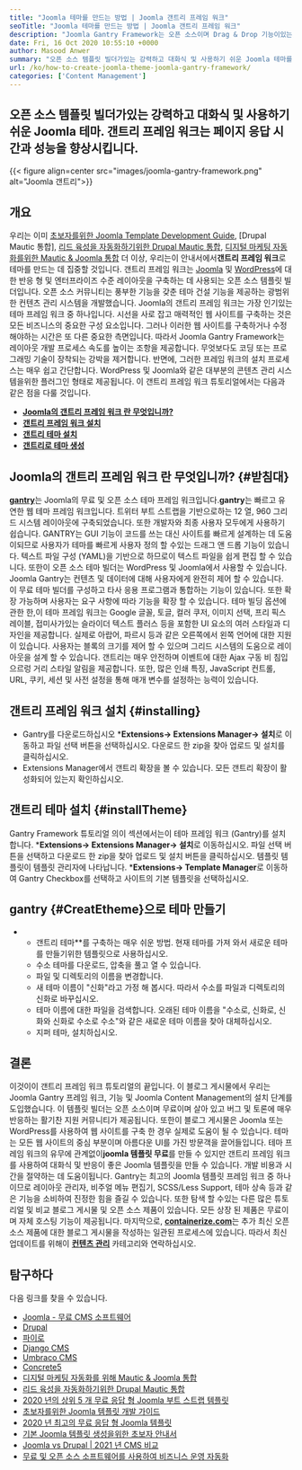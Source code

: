 ```yaml
---
title: "Joomla 테마를 만드는 방법 | Joomla 갠트리 프레임 워크" 
seoTitle: "Joomla 테마를 만드는 방법 | Joomla 갠트리 프레임 워크" 
description: "Joomla Gantry Framework는 오픈 소스이며 Drag & Drop 기능이있는 GUI를 제공하므로 사용자는 동적이고 반응이 좋은 Joomla CMS 템플릿을 빠르게 구축 할 수 있습니다." 
date: Fri, 16 Oct 2020 10:55:10 +0000
author: Masood Anwer
summary: "오픈 소스 템플릿 빌더가있는 강력하고 대화식 및 사용하기 쉬운 Joomla 테마를 디자인하십시오. 갠트리 프레임 워크는 페이지 응답 시간과 성능을 향상시킵니다." 
url: /ko/how-to-create-joomla-theme-joomla-gantry-framework/
categories: ['Content Management']
---
```


## 오픈 소스 템플릿 빌더가있는 강력하고 대화식 및 사용하기 쉬운 Joomla 테마. 갠트리 프레임 워크는 페이지 응답 시간과 성능을 향상시킵니다.

{{< figure align=center src="images/joomla-gantry-framework.png" alt="Joomla 갠트리">}}


## **개요**
우리는 이미 [초보자를위한 Joomla Template Development Guide][1], [Drupal Mautic 통합], [리드 육성을 자동화하기위한 Drupal Mautic 통합][2], [디지털 마케팅 자동화를위한 Mautic & Joomla 통합][3] 더 이상, 우리는이 안내서에서**갠트리 프레임 워크**로 테마를 만드는 데 집중할 것입니다. 갠트리 프레임 워크는 [Joomla][4] 및 [WordPress][5]에 대한 반응 형 및 엔터프라이즈 수준 레이아웃을 구축하는 데 사용되는 오픈 소스 템플릿 빌더입니다. 오픈 소스 커뮤니티는 풍부한 기능을 갖춘 테마 건설 기능을 제공하는 광범위한 컨텐츠 관리 시스템을 개발했습니다. Joomla의 갠트리 프레임 워크는 가장 인기있는 테마 프레임 워크 중 하나입니다. 시선을 사로 잡고 매력적인 웹 사이트를 구축하는 것은 모든 비즈니스의 중요한 구성 요소입니다. 그러나 이러한 웹 사이트를 구축하거나 수정 해야하는 시간은 또 다른 중요한 측면입니다.
따라서 Joomla Gantry Framework는 레이아웃 개발 프로세스 속도를 높이는 조항을 제공합니다. 무엇보다도 코딩 또는 프로그래밍 기술이 장착되는 강박을 제거합니다. 반면에, 그러한 프레임 워크의 설치 프로세스는 매우 쉽고 간단합니다. WordPress 및 Joomla와 같은 대부분의 콘텐츠 관리 시스템을위한 플러그인 형태로 제공됩니다. 이 갠트리 프레임 워크 튜토리얼에서는 다음과 같은 점을 다룰 것입니다.
* [**Joomla의 갠트리 프레임 워크 란 무엇입니까?**][6]
* [**갠트리 프레임 워크 설치**][7]
* [**갠트리 테마 설치**][8]
* [**갠트리로 테마 생성**][9]

## Joomla의 갠트리 프레임 워크 란 무엇입니까?   {#받침대}
[**gantry**][10]는 Joomla의 무료 및 오픈 소스 테마 프레임 워크입니다.**gantry**는 빠르고 유연한 웹 테마 프레임 워크입니다. 트위터 부트 스트랩을 기반으로하는 12 열, 960 그리드 시스템 레이아웃에 구축되었습니다. 또한 개발자와 최종 사용자 모두에게 사용하기 쉽습니다. GANTRY는 GUI 기능이 코드를 쓰는 대신 사이트를 빠르게 설계하는 데 도움이되므로 사용자가 테마를 빠르게 사용자 정의 할 수있는 드래그 앤 드롭 기능이 있습니다. 텍스트 파일 구성 (YAML)을 기반으로 하므로이 텍스트 파일을 쉽게 편집 할 수 있습니다. 또한이 오픈 소스 테마 빌더는 WordPress 및 Joomla에서 사용할 수 있습니다. Joomla Gantry는 컨텐츠 및 데이터에 대해 사용자에게 완전히 제어 할 수 있습니다. 이 무료 테마 빌더를 구성하고 타사 응용 프로그램과 통합하는 기능이 있습니다. 또한 확장 가능하며 사용자는 요구 사항에 따라 기능을 확장 할 수 있습니다.
테마 빌딩 옵션에 관한 한,이 테마 프레임 워크는 Google 글꼴, 토글, 컬러 쿠저, 이미지 선택, 프리 픽스 레이블, 접미사가있는 슬라이더 텍스트 플러스 등을 포함한 UI 요소의 여러 스타일과 디자인을 제공합니다. 실제로 아랍어, 파르시 등과 같은 오른쪽에서 왼쪽 언어에 대한 지원이 있습니다. 사용자는 블록의 크기를 제어 할 수 있으며 그리드 시스템의 도움으로 레이아웃을 설계 할 수 있습니다. 갠트리는 매우 안전하며 이벤트에 대한 Ajax 구동 비 침입 으르렁 거리 스타일 알림을 제공합니다. 또한, 많은 인쇄 특징, JavaScript 컨트롤, URL, 쿠키, 세션 및 사전 설정을 통해 매개 변수를 설정하는 능력이 있습니다.

## 갠트리 프레임 워크 설치   {#installing}
  * Gantry를 다운로드하십시오
***Extensions-> Extensions Manager-> 설치**로 이동하고 파일 선택 버튼을 선택하십시오. 다운로드 한 zip을 찾아 업로드 및 설치를 클릭하십시오.
  * Extensions Manager에서 갠트리 확장을 볼 수 있습니다. 모든 갠트리 확장이 활성화되어 있는지 확인하십시오.

## 갠트리 테마 설치   {#installTheme}
Gantry Framework 튜토리얼 의이 섹션에서는이 테마 프레임 워크 (Gantry)를 설치합니다.
***Extensions-> Extensions Manager-> 설치**로 이동하십시오. 파일 선택 버튼을 선택하고 다운로드 한 zip을 찾아 업로드 및 설치 버튼을 클릭하십시오. 템플릿 템플릿이 템플릿 관리자에 나타납니다.
***Extensions-> Template Manager**로 이동하여 Gantry Checkbox를 선택하고 사이트의 기본 템플릿을 선택하십시오.

## gantry   {#CreatEtheme}으로 테마 만들기
* * 갠트리 테마**를 구축하는 매우 쉬운 방법. 현재 테마를 가져 와서 새로운 테마를 만들기위한 템플릿으로 사용하십시오.
  * 수소 테마를 다운로드, 압축을 풀고 열 수 있습니다.
  * 파일 및 디렉토리의 이름을 변경합니다.
  * 새 테마 이름이 "신화"라고 가정 해 봅시다. 따라서 수소를 파일과 디렉토리의 신화로 바꾸십시오.
  * 테마 이름에 대한 파일을 검색합니다. 오래된 테마 이름을 "수소로, 신화로, 신화와 신화로 수소로 수소"와 같은 새로운 테마 이름을 찾아 대체하십시오.
  * 지퍼 테마, 설치하십시오.

## 결론
이것이이 갠트리 프레임 워크 튜토리얼의 끝입니다. 이 블로그 게시물에서 우리는 Joomla Gantry 프레임 워크, 기능 및 Joomla Content Management의 설치 단계를 도입했습니다. 이 템플릿 빌더는 오픈 소스이며 무료이며 살아 있고 버그 및 토론에 매우 반응하는 활기찬 지원 커뮤니티가 제공됩니다. 또한이 블로그 게시물은 Joomla 또는 WordPress를 사용하여 웹 사이트를 구축 한 경우 실제로 도움이 될 수 있습니다. 테마는 모든 웹 사이트의 중심 부분이며 아름다운 UI를 가진 방문객을 끌어들입니다. 테마 프레임 워크의 유무에 관계없이**joomla 템플릿 무료**를 만들 수 있지만 갠트리 프레임 워크를 사용하여 대화식 및 반응이 좋은 Joomla 템플릿을 만들 수 있습니다. 개발 비용과 시간을 절약하는 데 도움이됩니다.
Gantry는 최고의 Joomla 템플릿 프레임 워크 중 하나이므로 레이아웃 관리자, 비주얼 메뉴 편집기, SCSS/Less Support, 테마 상속 등과 같은 기능을 소비하여 진정한 힘을 즐길 수 있습니다. 또한 탐색 할 수있는 다른 많은 튜토리얼 및 비교 블로그 게시물 및 오픈 소스 제품이 있습니다. 모든 상장 된 제품은 무료이며 자체 호스팅 기능이 제공됩니다. 마지막으로, [**containerize.com**][11]는 추가 최신 오픈 소스 제품에 대한 블로그 게시물을 작성하는 일관된 프로세스에 있습니다. 따라서 최신 업데이트를 위해이 [**컨텐츠 관리**][12] 카테고리와 연락하십시오.

## 탐구하다
다음 링크를 찾을 수 있습니다.
  * [Joomla - 무료 CMS 소프트웨어][13]
  * [Drupal][14]
  * [파이로][15]
  * [Django CMS][16]
  * [Umbraco CMS][17]
  * [Concrete5][18]
  * [디지털 마케팅 자동화를 위해 Mautic & Joomla 통합][3]
  * [리드 육성을 자동화하기위한 Drupal Mautic 통합][2]
  * [2020 년의 상위 5 개 무료 응답 형 Joomla 부트 스트랩 템플릿][19]
  * [초보자를위한 Joomla 템플릿 개발 가이드][1]
  * [2020 년 최고의 무료 응답 형 Joomla 템플릿][19]
  * [기본 Joomla 템플릿 생성을위한 초보자 안내서][20]
  * [Joomla vs Drupal | 2021 년 CMS 비교][21]
  * [무료 및 오픈 소스 소프트웨어를 사용하여 비즈니스 운영 자동화][22]

  
[1]: https://blog.containerize.com/content-management/responsive-joomla-templates-tutorial/
[2]: https://blog.containerize.com/content-management/drupal-tutorial-automate-lead-growth-with-drupal-mautic/
[3]: https://blog.containerize.com/content-management/integrate-mautic-with-joomla-for-marketing-automation/
[4]: https://products.containerize.com/content-management/joomla/
[5]: https://products.containerize.com/blogging/wordpress/
[6]: #gantry
[7]: #Installing
[8]: #installtheme
[9]: #createtheme
[10]: http://gantry.org/
[11]: https://containerize.com
[12]: https://blog.containerize.com/category/content-management/
[13]: https://products.containerize.com/content-management/joomla
[14]: https://products.containerize.com/content-management/drupal
[15]: https://products.containerize.com/content-management/pyro
[16]: https://products.containerize.com/content-management/django
[17]: https://products.containerize.com/content-management/umbraco
[18]: https://products.containerize.com/content-management/concrete5
[19]: https://blog.containerize.com/content-management/top-5-best-free-responsive-joomla-templates-of-2020/
[20]: https://blog.containerize.com/content-management/beginners-guide-to-create-a-basic-joomla-template/
[21]: https://blog.containerize.com/content-management/joomla-vs-drupal-cms-comparison-in-2021/
[22]: https://blog.containerize.com/blogging/automate-business-operations-using-open-source-software/
